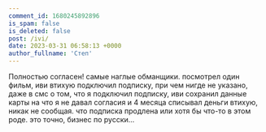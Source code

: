 ```yaml
---
comment_id: 1680245892896
is_spam: false
is_deleted: false
post: /ivi/
date: 2023-03-31 06:58:13 +0000
author_fullname: 'Степ'
---
```


Полностью согласен! самые наглые обманщики. посмотрел один фильм, иви втихую подключил подписку, при чем нигде не указано, даже в смс о том, что я подключил подписку, иви сохранил данные карты на что я не давал согласия и 4 месяца списывал деньги втихую, никак не сообщая. что подписка продлена или хотя бы что-то в этом роде. это точно, бизнес по русски...
